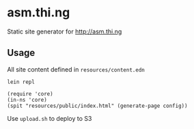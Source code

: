# asm.thi.ng

Static site generator for http://asm.thi.ng

## Usage

All site content defined in `resources/content.edn`

```
lein repl

(require 'core)
(in-ns 'core)
(spit "resources/public/index.html" (generate-page config))
```

Use `upload.sh` to deploy to S3
